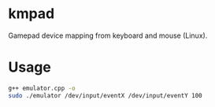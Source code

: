 # kmpad

Gamepad device mapping from keyboard and mouse (Linux).

# Usage

```bash
g++ emulator.cpp -o 
sudo ./emulator /dev/input/eventX /dev/input/eventY 100
```
